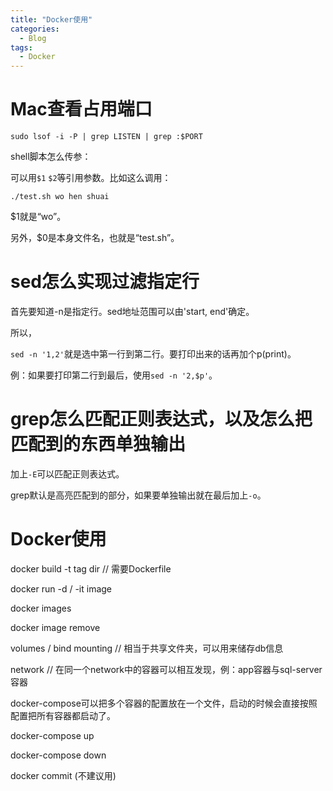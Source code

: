 ```yaml
---
title: "Docker使用"
categories:
  - Blog
tags:
  - Docker
---
```

# Mac查看占用端口

```
sudo lsof -i -P | grep LISTEN | grep :$PORT
```

shell脚本怎么传参：

可以用`$1` `$2`等引用参数。比如这么调用：

`./test.sh wo hen shuai` 

$1就是“wo”。

另外，$0是本身文件名，也就是“test.sh”。

# sed怎么实现过滤指定行

首先要知道-n是指定行。sed地址范围可以由'start, end'确定。

所以，

`sed -n '1,2'`就是选中第一行到第二行。要打印出来的话再加个p(print)。

例：如果要打印第二行到最后，使用`sed -n '2,$p'`。

# grep怎么匹配正则表达式，以及怎么把匹配到的东西单独输出

加上`-E`可以匹配正则表达式。

grep默认是高亮匹配到的部分，如果要单独输出就在最后加上`-o`。

# Docker使用

docker build -t tag dir // 需要Dockerfile

docker run -d / -it image

docker images

docker image remove 

volumes / bind mounting // 相当于共享文件夹，可以用来储存db信息

network // 在同一个network中的容器可以相互发现，例：app容器与sql-server容器



docker-compose可以把多个容器的配置放在一个文件，启动的时候会直接按照配置把所有容器都启动了。

docker-compose up

docker-compose down

docker commit (不建议用)